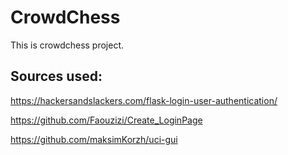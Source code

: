 # CrowdChess
This is crowdchess project.

## Sources used:
https://hackersandslackers.com/flask-login-user-authentication/

https://github.com/Faouzizi/Create_LoginPage

https://github.com/maksimKorzh/uci-gui
